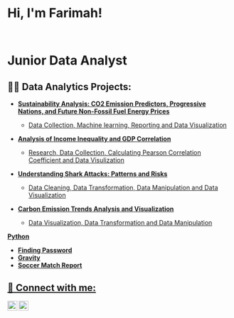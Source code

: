 # <h1>Hi, I'm Farimah!
 
# <br/>Junior Data Analyst</h1>


<h2>👩‍💻 Data Analytics Projects:</h2>

- <b><a href="https://github.com/farimaahchz/07-Co2.git">Sustainability Analysis: CO2 Emission Predictors, Progressive Nations, and Future Non-Fossil Fuel Energy Prices</b>
  - Data Collection, Machine learning, Reporting and Data Visualization</b>
- <b><a href="https://github.com/farimaahchz/06_Income_inequality_in_relation_to_GDP.git">Analysis of Income Inequality and GDP Correlation</b>
  - Research, Data Collection, Calculating Pearson Correlation Coefficient
and Data Visulization</b>
- <b><a href="https://github.com/farimaahchz/05-Shark-Attack.git">Understanding Shark Attacks: Patterns and Risks</b>
  - Data Cleaning, Data Transformation, Data Manipulation and Data Visualization</b>

- <b><a href="https://github.com/farimaahchz/04-Global-CO2-Emissions.git">Carbon Emission Trends Analysis and Visualization</b>
  - Data Visualization, Data Transformation and Data Manipulation </b>

<b>Python</b>
- <b><a href="https://github.com/farimaahchz/03-Files.git">Finding Password</b>
- <b><a href="https://github.com/farimaahchz/02-Arguments.git">Gravity</b>
- <b><a href="https://github.com/farimaahchz/01-strings.git">Soccer Match Report</b>


<h2> 🤳 Connect with me:</h2>

[<img align="left" alt="farimaahchz | YouTube" width="22px" src="https://cdn.jsdelivr.net/npm/simple-icons@v3/icons/youtube.svg" />][youtube]
[<img align="left" alt="farimaahchz | LinkedIn" width="22px" src="https://cdn.jsdelivr.net/npm/simple-icons@v3/icons/linkedin.svg" />][linkedin]

[youtube]: www.youtube.com/playlist?list=PLsU3bgvRlRTPuG1439TVxSrrTMHwpEMSS
[linkedin]: www.linkedin.com/in/farimah-chamanzadeh-766110115

<!--
**joshmadakor1/joshmadakor1** is a ✨ _special_ ✨ repository because its `README.md` (this file) appears on your GitHub profile.

Here are some ideas to get you started:

- 🔭 I’m currently working on ...
- 🌱 I’m currently learning ...
- 👯 I’m looking to collaborate on ...
- 🤔 I’m looking for help with ...
- 💬 Ask me about ...
- 📫 How to reach me: ...
- 😄 Pronouns: ...
- ⚡ Fun fact: ...
-->
